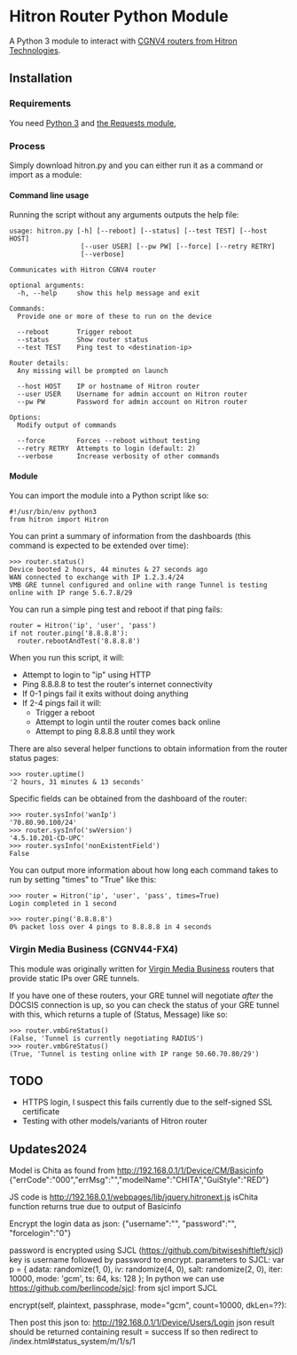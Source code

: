 # Hitron Router Python Module
A Python 3 module to interact with [CGNV4 routers from Hitron Technologies](https://www.hitrontech.com/product/cgnv4/).

## Installation
### Requirements
You need [Python 3](https://wiki.python.org/moin/BeginnersGuide/Download) and [the Requests module](https://requests.readthedocs.io/),

### Process
Simply download hitron.py and you can either run it as a command or import as a module:

#### Command line usage
Running the script without any arguments outputs the help file:
```
usage: hitron.py [-h] [--reboot] [--status] [--test TEST] [--host HOST]
                  [--user USER] [--pw PW] [--force] [--retry RETRY]
                  [--verbose]

Communicates with Hitron CGNV4 router

optional arguments:
  -h, --help     show this help message and exit

Commands:
  Provide one or more of these to run on the device

  --reboot       Trigger reboot
  --status       Show router status
  --test TEST    Ping test to <destination-ip>

Router details:
  Any missing will be prompted on launch

  --host HOST    IP or hostname of Hitron router
  --user USER    Username for admin account on Hitron router
  --pw PW        Password for admin account on Hitron router

Options:
  Modify output of commands

  --force        Forces --reboot without testing
  --retry RETRY  Attempts to login (default: 2)
  --verbose      Increase verbosity of other commands
```

#### Module
You can import the module into a Python script like so:
```
#!/usr/bin/env python3
from hitron import Hitron
```

You can print a summary of information from the dashboards (this command is expected to be extended over time):
```
>>> router.status()
Device booted 2 hours, 44 minutes & 27 seconds ago
WAN connected to exchange with IP 1.2.3.4/24
VMB GRE tunnel configured and online with range Tunnel is testing online with IP range 5.6.7.8/29
```

You can run a simple ping test and reboot if that ping fails:
```
router = Hitron('ip', 'user', 'pass')
if not router.ping('8.8.8.8'):
  router.rebootAndTest('8.8.8.8')
```
When you run this script, it will:
* Attempt to login to "ip" using HTTP
* Ping 8.8.8.8 to test the router's internet connectivity
* If 0-1 pings fail it exits without doing anything
* If 2-4 pings fail it will:
  * Trigger a reboot
  * Attempt to login until the router comes back online
  * Attempt to ping 8.8.8.8 until they work

There are also several helper functions to obtain information from the router status pages:
```
>>> router.uptime()
'2 hours, 31 minutes & 13 seconds'
```

Specific fields can be obtained from the dashboard of the router:
```
>>> router.sysInfo('wanIp')
'70.80.90.100/24'
>>> router.sysInfo('swVersion')
'4.5.10.201-CD-UPC'
>>> router.sysInfo('nonExistentField')
False
```

You can output more information about how long each command takes to run by setting "times" to "True" like this:
```
>>> router = Hitron('ip', 'user', 'pass', times=True)
Login completed in 1 second

>>> router.ping('8.8.8.8')
0% packet loss over 4 pings to 8.8.8.8 in 4 seconds
```

### Virgin Media Business (CGNV44-FX4)
This module was originally written for [Virgin Media Business](https://www.virginmediabusiness.co.uk/help-and-advice/products-and-services/hitron-router-guide/) routers that provide static IPs over GRE tunnels.

If you have one of these routers, your GRE tunnel will negotiate _after_ the DOCSIS connection is up, so you can check the status of your GRE tunnel with this, which returns a tuple of (Status, Message) like so:
```
>>> router.vmbGreStatus()
(False, 'Tunnel is currently negotiating RADIUS')
>>> router.vmbGreStatus()
(True, 'Tunnel is testing online with IP range 50.60.70.80/29')
```

## TODO
* HTTPS login, I suspect this fails currently due to the self-signed SSL certificate
* Testing with other models/variants of Hitron router

## Updates2024

Model is Chita as found from http://192.168.0.1/1/Device/CM/Basicinfo
{"errCode":"000","errMsg":"","modelName":"CHITA","GuiStyle":"RED"}

JS code is http://192.168.0.1/webpages/lib/jquery.hitronext.js
isChita function returns true due to output of Basicinfo

Encrypt the login data as json:
{"username":"", "password":"", "forcelogin":"0"}

password is encrypted using SJCL (https://github.com/bitwiseshiftleft/sjcl)
key is username followed by password to encrypt.
parameters to SJCL:
var p = { adata: randomize(1, 0),
                iv: randomize(4, 0),
                salt: randomize(2, 0),
                iter: 10000,
                mode: 'gcm',
                ts: 64,
                ks: 128 };
In python we can use https://github.com/berlincode/sjcl:
from sjcl import SJCL

encrypt(self, plaintext, passphrase, mode="gcm", count=10000, dkLen=??):

Then post this json to: http://192.168.0.1/1/Device/Users/Login
json result should be returned containing result = success
If so then redirect to /index.html#status_system/m/1/s/1


